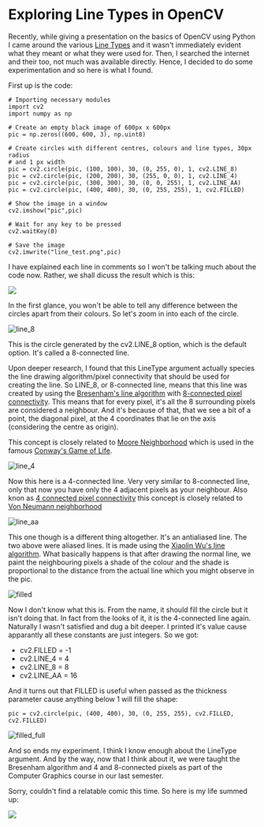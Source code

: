 # Exploring Line Types in OpenCV

Recently, while giving a presentation on the basics of OpenCV using Python I came around the various [Line Types](https://www.docs.opencv.org/trunk/d6/d6e/group__imgproc__draw.html#gaf076ef45de481ac96e0ab3dc2c29a777) and it wasn't immediately evident what they meant or what they were used for.
Then, I searched the internet and their too, not much was available directly. 
Hence, I decided to do some experimentation and so here is what I found.

First up is the code:

	# Importing necessary modules
	import cv2
	import numpy as np

	# Create an empty black image of 600px x 600px
	pic = np.zeros((600, 600, 3), np.uint8)

	# Create circles with different centres, colours and line types, 30px radius
	# and 1 px width
	pic = cv2.circle(pic, (100, 100), 30, (0, 255, 0), 1, cv2.LINE_8)
	pic = cv2.circle(pic, (200, 200), 30, (255, 0, 0), 1, cv2.LINE_4)
	pic = cv2.circle(pic, (300, 300), 30, (0, 0, 255), 1, cv2.LINE_AA)
	pic = cv2.circle(pic, (400, 400), 30, (0, 255, 255), 1, cv2.FILLED)

	# Show the image in a window
	cv2.imshow("pic",pic)

	# Wait for any key to be pressed
	cv2.waitKey(0)

	# Save the image
	cv2.imwrite("line_test.png",pic)

I have explained each line in comments so I won't be talking much about the code now. Rather, we shall dicuss the result which is this:

![](line_test.png)

In the first glance, you won't be able to tell any difference between the circles apart from their colours. So let's zoom in into each of the circle.

![line_8](line_8.png)

This is the circle generated by the cv2.LINE_8 option, which is the default option. It's called a 8-connected line. 

Upon deeper research, I found that this LineType argument actually species the line drawing algorithm/pixel connectivity that should be used for creating the line. So LINE_8, or 8-connected line, means that this line was created by using the [Bresenham's line algorithm](https://en.wikipedia.org/wiki/Bresenham%27s_line_algorithm) with [8-connected pixel connectivity](https://en.wikipedia.org/wiki/Pixel_connectivity#8-connected). This means that for every pixel, it's all the 8 surrounding pixels are considered a neighbour. And it's because of that, that we see a bit of a point, the diagonal pixel, at the 4 coordinates that lie on the axis (considering the centre as origin).

This concept is closely related to [Moore Neighborhood](https://en.wikipedia.org/wiki/Moore_neighborhood) which is used in the famous [Conway's Game of Life](https://en.wikipedia.org/wiki/Conway%27s_Game_of_Life).

![line_4](line_4.png)

Now this here is a 4-connected line. Very very similar to 8-connected line, only that now you have only the 4 adjacent pixels as your neighbour. Also knon as [
4 connected pixel connectivity](https://en.wikipedia.org/wiki/Pixel_connectivity#4-connected) this concept is closely related to [Von Neumann neighborhood](https://en.wikipedia.org/wiki/Von_Neumann_neighborhood)

![line_aa](line_aa.png)

This one though is a different thing altogether. It's an antialiased line. The two above were aliased lines. It is made using the [Xiaolin Wu's line algorithm](https://en.wikipedia.org/wiki/Xiaolin_Wu%27s_line_algorithm). What basically happens is that after drawing the normal line, we paint the neighbouring pixels a shade of the colour and the shade is proportional to the distance from the actual line which you might observe in the pic.

![filled](filled.png)

Now I don't know what this is. From the name, it should fill the circle but it isn't doing that. In fact from the looks of it, it is the 4-connected line again. Naturally I wasn't satisfied and dug a bit deeper. I printed it's value cause apparantly all these constants are just integers. So we got:

- cv2.FILLED = -1
- cv2.LINE_4 = 4
- cv2.LINE_8 = 8
- cv2.LINE_AA = 16

And it turns out that FILLED is useful when passed as the thickness parameter cause anything below 1 will fill the shape:

	pic = cv2.circle(pic, (400, 400), 30, (0, 255, 255), cv2.FILLED, cv2.FILLED)

![filled_full](filled_full.png)

And so ends my experiment. I think I know enough about the LineType argument. And by the way, now that I think about it, we were taught the Bresenham algorithm and 4 and 8-connected pixels as part of the Computer Graphics course in our last semester.

Sorry, couldn't find a relatable comic this time. So here is my life summed up:

![](http://imgs.xkcd.com/comics/computer_problems.png)
